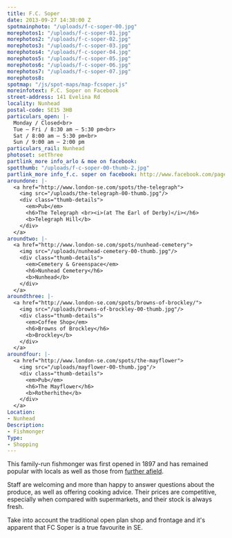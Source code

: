 ```yaml
---
title: F.C. Soper
date: 2013-09-27 14:38:00 Z
spotmainphoto: "/uploads/f-c-soper-00.jpg"
morephotos1: "/uploads/f-c-soper-01.jpg"
morephotos2: "/uploads/f-c-soper-02.jpg"
morephotos3: "/uploads/f-c-soper-03.jpg"
morephotos4: "/uploads/f-c-soper-04.jpg"
morephotos5: "/uploads/f-c-soper-05.jpg"
morephotos6: "/uploads/f-c-soper-06.jpg"
morephotos7: "/uploads/f-c-soper-07.jpg"
morephotos8: 
spotmap: "/js/spot-maps/map-fcsoper.js"
moreinfotext: F.C. Soper on Facebook
street-address: 141 Evelina Rd
locality: Nunhead
postal-code: SE15 3HB
particulars_open: |-
  Monday / Closed<br>
  Tue – Fri / 8:30 am – 5:30 pm<br>
  Sat / 8:00 am – 5:30 pm<br>
  Sun / 9:00 am – 2:00 pm
particulars_rail: Nunhead
photoset: setThree
partlink_more info_arlo & moe on facebook: 
spotthumb: "/uploads/f-c-soper-00-thumb-2.jpg"
partlink_more info_f.c. soper on facebook: http://www.facebook.com/pages/F-C-Soper-Fishmongers/129733407088655
aroundone: |-
  <a href="http://www.london-se.com/spots/the-telegraph">
    <img src="/uploads/the-telegraph-00-thumb.jpg"/>
    <div class="thumb-details">
      <em>Pub</em>
      <h6>The Telegraph <br><i>(at The Earl of Derby)</i></h6>
      <b>Telegraph Hill</b>
    </div>
  </a>
aroundtwo: |-
  <a href="http://www.london-se.com/spots/nunhead-cemetery">
    <img src="/uploads/nunhead-cemetery-00-thumb.jpg"/>
    <div class="thumb-details">
      <em>Cemetery & Greenspace</em>
      <h6>Nunhead Cemetery</h6>
      <b>Nunhead</b>
    </div>
  </a>
aroundthree: |-
  <a href="http://www.london-se.com/spots/browns-of-brockley/">
    <img src="/uploads/browns-of-brockley-00-thumb.jpg"/>
    <div class="thumb-details">
      <em>Coffee Shop</em>
      <h6>Browns of Brockley</h6>
      <b>Brockley</b>
    </div>
  </a>
aroundfour: |-
  <a href="http://www.london-se.com/spots/the-mayflower">
    <img src="/uploads/mayflower-00-thumb.jpg"/>
    <div class="thumb-details">
      <em>Pub</em>
      <h6>The Mayflower</h6>
      <b>Rotherhithe</b>
    </div>
  </a>
Location:
- Nunhead
Description:
- Fishmonger
Type:
- Shopping
---
```


This family-run fishmonger was first opened in 1897 and has remained popular with locals as well as those from [further afield](http://www.theguardian.com/lifeandstyle/2003/jun/08/foodanddrink.features9).

Staff are welcoming and more than happy to answer questions about the produce, as well as offering cooking advice. Their prices are competitive, especially when compared with supermarkets, and their stock is always fresh.

Take into account the traditional open plan shop and frontage and it's apparent that FC Soper is a true favourite in SE.
